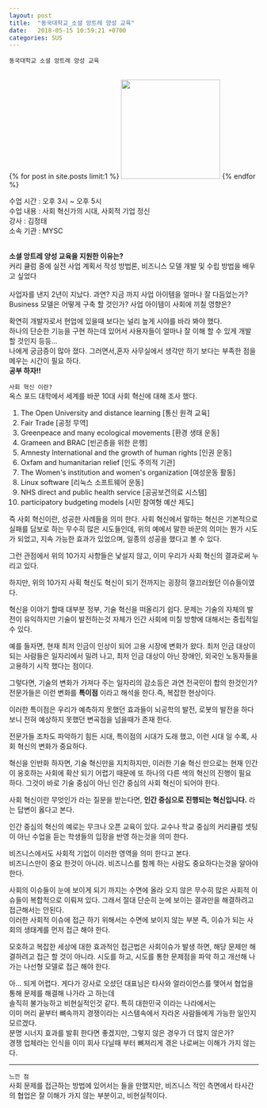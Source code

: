```yaml
---
layout: post
title:  "동국대학교_소셜 앙트레 양성 교육"
date:   2018-05-15 10:59:21 +0700
categories: SUS
---
```

`동국대학교 소셜 앙트레 양성 교육`

<br>
{% for post in site.posts limit:1 %}
<img src="https://paypulse.github.io/assets/images/social1.png" width="200" height="200"/>  
{% endfor %}

수업 시간 : 오후 3시 ~ 오후 5시 <br>
수업 내용 : 사회 혁신가의 시대, 사회적 기업 정신
<br>
강사 : 김정태 <br>
소속 기관 : MYSC

<br>
<b>소셜 앙트레 양성 교육을 지원한 이유는?</b><br>
커리 큘럼 중에 실전 사업 계획서 작성 방법론, 비즈니스 모델 개발 및 수립 방법을 배우고 싶었다 <br>
<br>
사업자를 낸지 2년이 지났다. 과연? 지금 까지 사업 아이템을 얼마나 잘 다듬었는가?
Business 모델은 어떻게 구축 할 것인가? 사업 아이템이 사회에 끼칠 영향은? <br>

확연히 개발자로서 현업에 있을때 보다는 널리 높게 시야를 바라 봐야 했다. <br>
하나의 단순한 기능을 구현 하는데 있어서 사용자들이 얼마나 잘 이해 할 수 있게 개발 할 것인지 등등... <br>
나에게 궁금증이 많아 졌다. 그러면서,혼자 사무실에서 생각만 하기 보다는 부족한 점을 메우는 시간이 필요 하다.
<br>
<b>공부 하자!!</b>

`사회 혁신 이란?`<br>
옥스 포드 대학에서 세계를 바꾼 10대 사회 혁신에 대해 조사 했다.<br>
1. The Open University and distance learning [통신 원격 교육] <br>
2. Fair Trade [공정 무역] <br>
3. Greenpeace and many ecological movements [환경 생태 운동] <br>
4. Grameen and BRAC [빈곤층을 위한 은행] <br>
5. Amnesty International and the growth of human rights [인권 운동] <br>
6. Oxfam and humanitarian relief [인도 주의적 기관] <br>
7. The Women's institution and women's organization [여성운동 활동] <br>
8. Linux software [리눅스 소프트웨어 운동]<br>
9. NHS direct and public health service [공공보건의료 시스템] <br>
10. participatory budgeting models [시민 참여형 예산 제도] <br>

즉 사회 혁신이란, 성공한 사례들을 의미 한다. 사회 혁신에서 말하는 혁신은 기본적으로 실패를 담보로 하는
무수히 많은 시도들인데, 위의 예에서 말한 바꾼의 의미는 뭔가 시도가 되었고, 지속 가능한 효과가 있었으며,
일종의 성공을 했다고 볼 수 있다. <br>

그런 관점에서 위의 10가지 사항들은 낯설지 않고, 이미 우리가 사회 혁신의 결과로써 누리고 있다.
<br>

하지만, 위의 10가지 사획 혁신도 혁신이 되기 전까지는 굉장히 껄끄러웠던 이슈들이였다.
<br>

혁신을 이야기 할때 대부분 정부, 기술 혁신을 떠올리기 쉽다. 문제는 기술의 자체의 발전이 유익하지만
기술이 발전하는것 자체가 인간 사회에 미칠 방향에 대해서는 중립적일 수 있다. <br>

예를 들자면, 현재 최저 인금이 인상이 되어 고용 시장에 변화가 왔다. 최저 인금 대상이 되는 사람들은 일자리에서 밀려 나고, 최저 인금 대상이 아닌 장애인, 외국인 노동자들을 고용하기 시작 했다는 점이다. <br>

그렇다면, 기술의 변화가 가져다 주는 일자리의 감소등은 과연 전국민이 합의 한것인가?<br>
전문가들은 이런 변화를 <b>특이점</b> 이라고 해석을 한다.즉, 복잡한 현상이다. <br>

이러한 특이점은 우리가 예측하지 못했던 효과들이 뇌공학의 발전, 로봇의 발전을 하다 보니
전혀 예상하지 못했던 변곡점을 넘을때가 존재 한다. <br>

전문가들 조차도 파악하기 힘든 시대, 특이점의 시대가 도래 했고, 이런 시대 일 수록, 사회 혁신의 변화가
중요하다. <br>

혁신을 인반화 하자면, 기술 혁신만을 지치하지만, 이러한 기술 혁신 만으로는 현재 인간이 옹호하는 사회에 확산
되기 어렵기 때문에 또 하나의 다른 색의 혁신의 진행이 필요 하다. 그것이 바로 기술 중심이 아닌 인간 중심의 사회 혁신이 되어야 한다.

사회 혁신이란 무엇인가 라는 질문을 받는다면, <b>인간 중심으로 진행되는 혁신입니다.</b>
라는 답변이 옳다고 본다. <br>

인간 중심의 혁신의 예로는 무크나 오픈 교육이 있다. 교수나 학교 중심의 커리큘럼 셋팅이 아닌
수업을 듣는 학생들의 입장을 반영 하는것을 의미 한다. <br>

비즈니스에서도 사회적 기업이 이러한 영역을 의미 한다고 본다. <br>
비즈니스만이 중요 한것이 아니라. 비즈니스를 함께 하는 사람도 중요하다는것을 알아야 한다.<br>

사회의 이슈들이 눈에 보이게 되기 까지는 수면에 올라 오지 않은 무수히 많은 사회적 이슈들이 복합적으로 이뤄져 있다. 그래서 절대 단순히 눈에 보이는 결과만을 해결하려고 접근해서는 안된다. <br>
이러한 사회적 이슈에 접근 하기 위해서는 수면에 보이지 않는 부분 즉, 이슈가 되는 사회의 생태계를 먼저 접근 해야 한다.  <br>

모호하고 복잡한 세상에 대한 효과적인 접근법은 사회이슈가 발생 하면, 해당 문제만 해결하려고 접근 할 것이 아니라.
시도를 하고, 시도를 통한 문제점을 파악 하고 개선해 나가는 나선형 모델로 접근 해야 한다.<br>

아... 되게 어렵다.
게다가 강사로 오셨던 대표님은 타사와 얼라이언스를 맺어서 협업을 통해 문제를 해결해 나가라 고 하는데 <br>
솔직히 불가능하고 비현실적인것 같다. 특히 대한민국 이라는 나라에서는 <br>
이미 머리 끝부터 뼈속까지 경쟁이라는 시스템속에서 자라온 사람들에게 가능한 일인지 모르겠다.<br>
분명 시너지 효과를 발휘 한다면 좋겠지만, 그렇지 않은 경우가 더 많지 않은가?<br>
경쟁 업체라는 인식을 이미 회사 다닐때 부터 뼈져리게 겪은 나로써는 이해가 가지 않는다.<br>

---
`느낀 점`<br>
사회 문제를 접근하는 방법에 있어서는 들을 만했지만, 비즈니스 적인 측면에서 타사간의 협업은
잘 이해가 가지 않는 부분이고, 비현실적이다.
